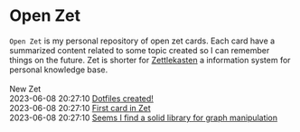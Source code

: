 # Open Zet
`Open Zet` is my personal repository of open zet cards. Each card have a summarized content related to some topic created so I can remember things on the future. Zet is shorter for [Zettlekasten](https://en.wikipedia.org/wiki/Zettelkasten) a information system for personal knowledge base.<br><br>
New Zet []()<br> 2023-06-08 20:27:10 [Dotfiles created!](/home/runner/work/openzet/openzet/cards/f391a61d-f442-43e4-8675-f1e42ff10337/README.md)<br> 2023-06-08 20:27:10 [First card in Zet](/home/runner/work/openzet/openzet/cards/4791ab43-aa44-4a00-af1c-d72814c44462/README.md)<br> 2023-06-08 20:27:10 [Seems I find a solid library for graph manipulation](/home/runner/work/openzet/openzet/cards/46198cb9-6693-4108-bcbf-7f4064cbce01/README.md)<br>
